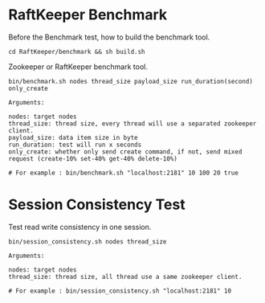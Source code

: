 # RaftKeeper Benchmark

Before the Benchmark test, how to build the benchmark tool.

```
cd RaftKeeper/benchmark && sh build.sh
```

Zookeeper or RaftKeeper benchmark tool.

```
bin/benchmark.sh nodes thread_size payload_size run_duration(second) only_create

Arguments:

nodes: target nodes
thread_size: thread size, every thread will use a separated zookeeper client.
payload_size: data item size in byte
run_duration: test will run x seconds
only_create: whether only send create command, if not, send mixed request (create-10% set-40% get-40% delete-10%)

# For example : bin/benchmark.sh "localhost:2181" 10 100 20 true
```

# Session Consistency Test

Test read write consistency in one session.

```
bin/session_consistency.sh nodes thread_size

Arguments: 

nodes: target nodes
thread_size: thread size, all thread use a same zookeeper client.

# For example : bin/session_consistency.sh "localhost:2181" 10
```


